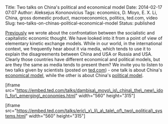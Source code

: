 Title: Two talks on China's political and economical model
Date: 2014-02-17 07:07
Author: Aleksejus Kononovicius
Tags: economics, D. Moyo, E. X. Li, China, gross domestic product, macroeconomics, politics, ted.com, video
Slug: two-talks-on-chinas-political-economical-model
Status: published

[Previously]({filename}/articles/2013/socialism-capitalism-kinetic-exchange-models.md)
we wrote about the confrontation between the socialistic and
capitalistic economic thought. We have looked into it from a point of
view of elementary kinetic exchange models. While in our world, in the
international context, we frequently hear about it via media, which
tends to use it to explain the disagreements between China and USA or
Russia and USA. Clearly those countries have different economical and
political models, but are they the same as media tends to present them?
We invite you to listen to two talks given by scientists (posted on
[ted.com](https://www.ted.com)) - one talk is about China's [economical
model](https://www.ted.com/talks/dambisa_moyo_is_china_the_new_idol_for_emerging_economies.html),
while the other is about China's [political
model](https://www.ted.com/talks/eric_x_li_a_tale_of_two_political_systems.html).
<!--more-->

\[iframe
src="https://embed.ted.com/talks/dambisa\_moyo\_is\_china\_the\_new\_idol\_for\_emerging\_economies.html"
width="560" height="315"\]

\[iframe
src="https://embed.ted.com/talks/eric\_x\_li\_a\_tale\_of\_two\_political\_systems.html"
width="560" height="315"\]
